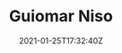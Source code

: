 ---
title: "Guiomar Niso"
date: 2021-01-25T17:32:40Z
draft: false
position : 'Senior Researcher'
description : "Dr. Guiomar Niso research uses neuroimaging to study healthy and diseased brain states (e.g. epilepsy, Alzheimer’s disease, blindness). In particular, she is interested in understanding brain dynamics and its underlying mechanisms using electrophysiology. Dr. Niso has contributed to multiple open science initiatives: pioneering open data repositories (the Open MEG Archives: OMEGA), open software (brainlife.io, Brainstorm, Hermes) and open standards (the Brain Imaging Data Structure: BIDS) to foster reproducibility and transparency in neuroscience. Currently, Dr. Niso chairs the BIDS Steering Group. Guiomar holds a PhD in Biomedical Engineering at the Universidad Politécnica de Madrid and was a Postdoctoral Researcher at the Montreal Neurological Institute, McGill University; before joining Indiana University and brainlife.io team. See more at: https://guiomarniso.com"
image : '/images/avatar/guio_meglab.png'
tags : ['contributors']
---